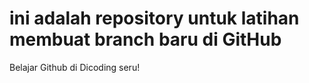 # ini adalah repository untuk latihan membuat branch baru di GitHub
Belajar Github di Dicoding seru!